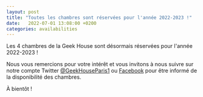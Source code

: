 ```yaml
---
layout: post
title: "Toutes les chambres sont réservées pour l'année 2022-2023 !"
date:   2022-07-01 13:08:00 +0200
categories: availabilities
---
```

Les 4 chambres de la Geek House sont désormais réservées pour l'année 2022-2023 !

Nous vous remercions pour votre intérêt et vous invitons à nous suivre sur notre compte Twitter [@GeekHouseParis1](https://twitter.com/GeekHouseParis1) ou [Facebook](https://www.facebook.com/geekhouseparis1) pour être informé de la disponibilité des chambres.

À bientôt !
